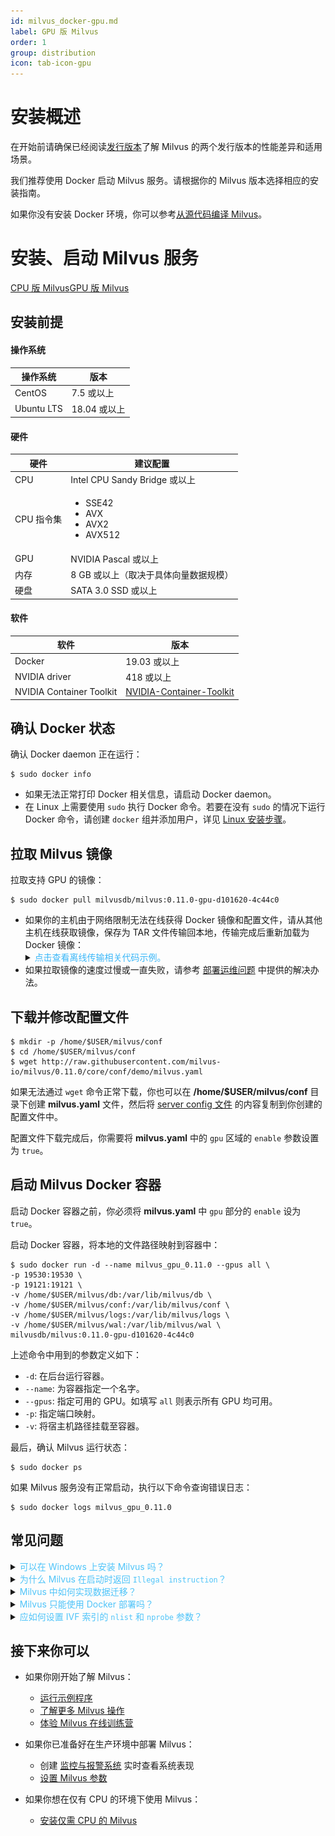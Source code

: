 ```yaml
---
id: milvus_docker-gpu.md
label: GPU 版 Milvus
order: 1
group: distribution
icon: tab-icon-gpu
---
```


# 安装概述

在开始前请确保已经阅读[发行版本](milvus_distributions-cpu.md#)了解 Milvus 的两个发行版本的性能差异和适用场景。

我们推荐使用 Docker 启动 Milvus 服务。请根据你的 Milvus 版本选择相应的安装指南。


<div class="alert note">
如果你没有安装 Docker 环境，你可以参考<a href="https://github.com/milvus-io/milvus/blob/master/INSTALL.md">从源代码编译 Milvus</a>。
</div>




# 安装、启动 Milvus 服务

<div class="tab-wrapper"><a href="milvus_docker-cpu.md" class='tab-icon-cpu'>CPU 版 Milvus</a><a href="milvus_docker-gpu.md" class='active tab-icon-gpu'>GPU 版 Milvus</a></div>

## 安装前提

#### 操作系统

| 操作系统    | 版本      |
| -------------- | ------------ |
| CentOS         | 7.5 或以上    |
| Ubuntu LTS     | 18.04 或以上  |

#### 硬件

| 硬件  | 建议配置                               |
| ---- | ------------------------------------- |
| CPU  | Intel CPU Sandy Bridge 或以上          |
| CPU 指令集 | <ul><li>SSE42</li><li>AVX</li><li>AVX2</li><li>AVX512</li></ul> |
| GPU  | NVIDIA Pascal 或以上                   |
| 内存  | 8 GB 或以上（取决于具体向量数据规模）     |
| 硬盘  | SATA 3.0 SSD 或以上                    |

#### 软件

| 软件            | 版本                                |
| -------------- | -------------------------------------- |
| Docker         | 19.03 或以上                            |
| NVIDIA driver  | 418 或以上                              |
| NVIDIA Container Toolkit  | [NVIDIA-Container-Toolkit](https://github.com/NVIDIA/nvidia-docker)                              |

## 确认 Docker 状态

确认 Docker daemon 正在运行：

```shell
$ sudo docker info
```

<div class="alert note">
<ul>
<li>如果无法正常打印 Docker 相关信息，请启动 Docker daemon。</li>
<li>在 Linux 上需要使用 <code>sudo</code> 执行 Docker 命令。若要在没有 <code>sudo</code> 的情况下运行 Docker 命令，请创建 <code>docker</code> 组并添加用户，详见 <a href="https://docs.docker.com/install/linux/linux-postinstall/">Linux 安装步骤</a>。</li>
</ul>
</div>

## 拉取 Milvus 镜像

拉取支持 GPU 的镜像：

```shell
$ sudo docker pull milvusdb/milvus:0.11.0-gpu-d101620-4c44c0
```

<div class="alert note">
<ul>
<li>如果你的主机由于网络限制无法在线获得 Docker 镜像和配置文件，请从其他主机在线获取镜像，保存为 TAR 文件传输回本地，传输完成后重新加载为 Docker 镜像：
<details>
<summary><font color="#3ab7f8">点击查看离线传输相关代码示例。</font></summary>
<ol>
 <li>将 Docker 镜像保存为 TAR 文件再使用合适的方式传输。</br>

<code class="language-shell">
    $ docker save milvusdb/milvus > milvus_image.tar
</code>
</li>

<li>将 TAR 文件传输完成后使用以下命令重新加载成 Docker 镜像。</br>

<code class="language-shell">
    $ docker load < milvus_image.tar
</code>
</li></ol>
</details></li>
<li>如果拉取镜像的速度过慢或一直失败，请参考 <a href="operational_faq.md">部署运维问题</a> 中提供的解决办法。</li>
</ul>
</div>

## 下载并修改配置文件

```shell
$ mkdir -p /home/$USER/milvus/conf
$ cd /home/$USER/milvus/conf
$ wget http://raw.githubusercontent.com/milvus-io/milvus/0.11.0/core/conf/demo/milvus.yaml
```

<div class="alert note">
如果无法通过 <code>wget</code> 命令正常下载，你也可以在 <b>/home/$USER/milvus/conf</b> 目录下创建 <b>milvus.yaml</b> 文件，然后将 <a href="https://github.com/milvus-io/milvus/blob/0.11.0/core/conf/demo/milvus.yaml">server config 文件</a> 的内容复制到你创建的配置文件中。
</div>

配置文件下载完成后，你需要将 **milvus.yaml** 中的 `gpu` 区域的 `enable` 参数设置为 `true`。

## 启动 Milvus Docker 容器

<div class="alert note">
启动 Docker 容器之前，你必须将 <b>milvus.yaml</b> 中 <code>gpu</code> 部分的 <code>enable</code> 设为 <code>true</code>。
</div>

启动 Docker 容器，将本地的文件路径映射到容器中：

```shell
$ sudo docker run -d --name milvus_gpu_0.11.0 --gpus all \
-p 19530:19530 \
-p 19121:19121 \
-v /home/$USER/milvus/db:/var/lib/milvus/db \
-v /home/$USER/milvus/conf:/var/lib/milvus/conf \
-v /home/$USER/milvus/logs:/var/lib/milvus/logs \
-v /home/$USER/milvus/wal:/var/lib/milvus/wal \
milvusdb/milvus:0.11.0-gpu-d101620-4c44c0
```

上述命令中用到的参数定义如下：

- `-d`: 在后台运行容器。
- `--name`: 为容器指定一个名字。
- `--gpus`: 指定可用的 GPU。如填写 `all` 则表示所有 GPU 均可用。
- `-p`: 指定端口映射。
- `-v`: 将宿主机路径挂载至容器。

最后，确认 Milvus 运行状态：

```shell
$ sudo docker ps
```

如果 Milvus 服务没有正常启动，执行以下命令查询错误日志：

```shell
$ sudo docker logs milvus_gpu_0.11.0
```

## 常见问题

<details>
<summary><font color="#4fc4f9">可以在 Windows 上安装 Milvus 吗？</font></summary>
理论上只要能够支持 Docker 的操作系统都可以运行 Milvus。
</details>
<details>
<summary><font color="#4fc4f9">为什么 Milvus 在启动时返回 <code>Illegal instruction</code>？</font></summary>
如果你的 CPU 不支持 SSE42、AVX、AVX2、AVX512 其中任何一个指令集，则 Milvus 无法正常启动。可以通过 <code>cat /proc/cpuinfo</code> 查看 CPU 支持的指令集。
</details>
<details>
<summary><font color="#4fc4f9">Milvus 中如何实现数据迁移？</font></summary>
<p>把原有的 Milvus 服务的整个 <strong>db</strong> 目录拷贝到新的路径下，启动新的 Milvus 服务时，将该 Milvus 服务的 <strong>db</strong> 目录映射为刚拷贝过来的 <strong>db</strong> 目录。</p>
<p>注意：不同版本之间，数据可能会不兼容。目前数据格式兼容到 0.7.0。</p>

</details>
<details>
<summary><font color="#4fc4f9">Milvus 只能使用 Docker 部署吗？</font></summary>
Milvus 还支持源码编译，该方法仅支持 Linux 系统。详见 <a href="https://github.com/milvus-io/milvus/blob/master/INSTALL.md">从源代码编译 Milvus</a>。

</details>
<details>
<summary><font color="#4fc4f9">应如何设置 IVF 索引的 <code>nlist</code> 和 <code>nprobe</code> 参数？</font></summary>
IVF 索引的 <code>nlist</code> 值需要根据具体的使用情况去设置。一般来说，推荐值为 <code>4 &times; sqrt(n)</code>，其中 n 为数据集的向量总条数。

`nprobe` 的选取需要根据数据总量和实际场景在速度性能和准确率之间进行取舍。建议通过多次实验确定一个合理的值。

以下是使用公开测试数据集 sift50m 针对 `nlist` 和 `nprobe` 的一个测试。以索引类型 IVF\_SQ8 为例，针对不同 `nlist`/`nprobe` 组合的搜索时间和召回率分别进行对比。

<div class="alert note">

因 CPU 版 Milvus 和 GPU 版 Milvus 测试结果类似，此处仅展示基于 GPU 版 Milvus 测试的结果。

</div>

![Accuracy](../../../assets/accuracy_nlist_nprobe.png)

在本次测试中，`nlist` 和 `nprobe` 的值成比例增长，召回率随 `nlist`/`nprobe` 组合增长呈现上升的趋势。

![Performance](../../../assets/performance_nlist_nprobe.png)

在 `nlist` 为 4096 和 `nprobe` 为 128 时，速度性能最佳。

</details>




## 接下来你可以

- 如果你刚开始了解 Milvus：

  - [运行示例程序](example_code.md)
  - [了解更多 Milvus 操作](milvus_operation.md)
  - [体验 Milvus 在线训练营](https://github.com/milvus-io/bootcamp)

- 如果你已准备好在生产环境中部署 Milvus：

  - 创建 [监控与报警系统](monitor.md) 实时查看系统表现
  - [设置 Milvus 参数](milvus_config.md)
  
- 如果你想在仅有 CPU 的环境下使用 Milvus：

  - [安装仅需 CPU 的 Milvus](milvus_docker-cpu.md)

